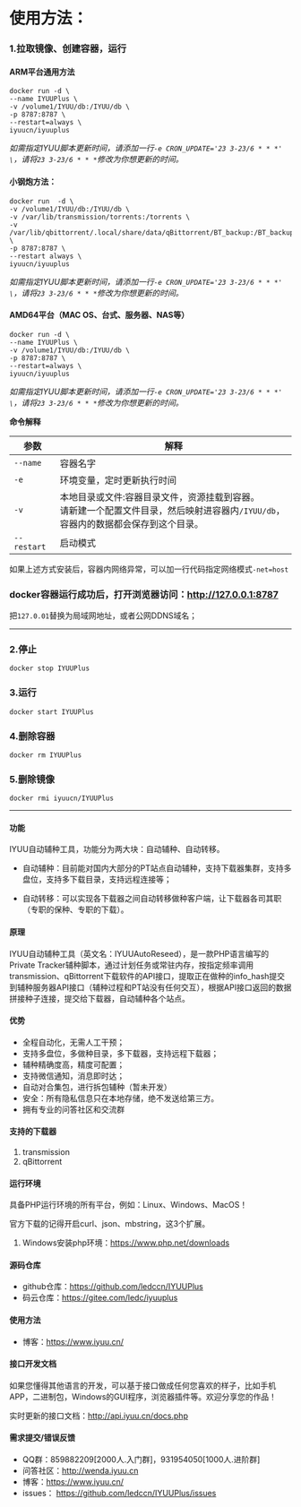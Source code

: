 # 使用方法：
### 1.拉取镜像、创建容器，运行

#### ARM平台通用方法

```
docker run -d \
--name IYUUPlus \
-v /volume1/IYUU/db:/IYUU/db \
-p 8787:8787 \
--restart=always \
iyuucn/iyuuplus
```
*如需指定IYUU脚本更新时间，请添加一行`-e CRON_UPDATE='23 3-23/6 * * *' \`，请将`23 3-23/6 * * *`修改为你想更新的时间。*

#### 小钢炮方法：

```
docker run  -d \
-v /volume1/IYUU/db:/IYUU/db \
-v /var/lib/transmission/torrents:/torrents \
-v /var/lib/qbittorrent/.local/share/data/qBittorrent/BT_backup:/BT_backup \
-p 8787:8787 \
--restart always \
iyuucn/iyuuplus
```
*如需指定IYUU脚本更新时间，请添加一行`-e CRON_UPDATE='23 3-23/6 * * *' \`，请将`23 3-23/6 * * *`修改为你想更新的时间。*

#### AMD64平台（MAC OS、台式、服务器、NAS等）

```
docker run -d \
--name IYUUPlus \
-v /volume1/IYUU/db:/IYUU/db \
-p 8787:8787 \
--restart=always \
iyuucn/iyuuplus
```
*如需指定IYUU脚本更新时间，请添加一行`-e CRON_UPDATE='23 3-23/6 * * *' \`，请将`23 3-23/6 * * *`修改为你想更新的时间。*


**命令解释**

| 参数        | 解释                                                         |
| ----------- | ------------------------------------------------------------ |
| `--name`    | 容器名字                                                     |
| `-e`        | 环境变量，定时更新执行时间                                   |
| `-v`        | 本地目录或文件:容器目录文件，资源挂载到容器。<br />请新建一个配置文件目录，然后映射进容器内`/IYUU/db`，容器内的数据都会保存到这个目录。 |
| `--restart` | 启动模式                                                     |

如果上述方式安装后，容器内网络异常，可以加一行代码指定网络模式`-net=host`

### docker容器运行成功后，打开浏览器访问：http://127.0.0.1:8787
把`127.0.01`替换为局域网地址，或者公网DDNS域名；



------



### 2.停止

```
docker stop IYUUPlus
```


### 3.运行

```
docker start IYUUPlus
```

### 4.删除容器
```
docker rm IYUUPlus
```

### 5.删除镜像
```
docker rmi iyuucn/IYUUPlus
```



------



#### 功能

IYUU自动辅种工具，功能分为两大块：自动辅种、自动转移。

- 自动辅种：目前能对国内大部分的PT站点自动辅种，支持下载器集群，支持多盘位，支持多下载目录，支持远程连接等；

- 自动转移：可以实现各下载器之间自动转移做种客户端，让下载器各司其职（专职的保种、专职的下载）。

#### 原理

IYUU自动辅种工具（英文名：IYUUAutoReseed），是一款PHP语言编写的Private Tracker辅种脚本，通过计划任务或常驻内存，按指定频率调用transmission、qBittorrent下载软件的API接口，提取正在做种的info_hash提交到辅种服务器API接口（辅种过程和PT站没有任何交互），根据API接口返回的数据拼接种子连接，提交给下载器，自动辅种各个站点。

#### 优势

 - 全程自动化，无需人工干预；
 - 支持多盘位，多做种目录，多下载器，支持远程下载器；
 - 辅种精确度高，精度可配置；
 - 支持微信通知，消息即时达；
 - 自动对合集包，进行拆包辅种（暂未开发）
 - 安全：所有隐私信息只在本地存储，绝不发送给第三方。
 - 拥有专业的问答社区和交流群

#### 支持的下载器

  1. transmission
  2. qBittorrent

#### 运行环境

具备PHP运行环境的所有平台，例如：Linux、Windows、MacOS！

官方下载的记得开启curl、json、mbstring，这3个扩展。

  1. Windows安装php环境：https://www.php.net/downloads

#### 源码仓库

 - github仓库：https://github.com/ledccn/IYUUPlus
 - 码云仓库：https://gitee.com/ledc/iyuuplus


#### 使用方法

- 博客：https://www.iyuu.cn/

#### 接口开发文档

如果您懂得其他语言的开发，可以基于接口做成任何您喜欢的样子，比如手机APP，二进制包，Windows的GUI程序，浏览器插件等。欢迎分享您的作品！

实时更新的接口文档：http://api.iyuu.cn/docs.php


#### 需求提交/错误反馈

 - QQ群：859882209[2000人.入门群]，931954050[1000人.进阶群]
 - 问答社区：http://wenda.iyuu.cn
 - 博客：https://www.iyuu.cn/
 - issues： https://github.com/ledccn/IYUUPlus/issues 